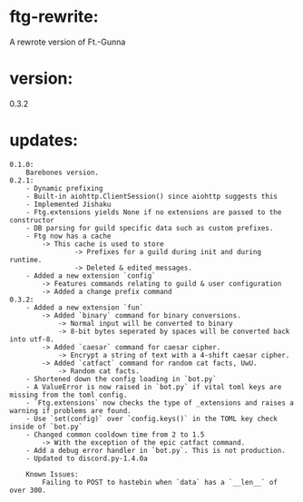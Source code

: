 # ftg-rewrite:
A rewrote version of Ft.-Gunna

# version:
0.3.2

# updates:
    0.1.0:
        Barebones version.
    0.2.1:
        - Dynamic prefixing
        - Built-in aiohttp.ClientSession() since aiohttp suggests this
        - Implemented Jishaku
        - Ftg.extensions yields None if no extensions are passed to the constructor
        - DB parsing for guild specific data such as custom prefixes.
        - Ftg now has a cache
            -> This cache is used to store
                    -> Prefixes for a guild during init and during runtime.
                    -> Deleted & edited messages. 
        - Added a new extension `config`
            -> Features commands relating to guild & user configuration
            -> Added a change prefix command
    0.3.2:
        - Added a new extension `fun`
            -> Added `binary` command for binary conversions.
                -> Normal input will be converted to binary
                -> 8-bit bytes seperated by spaces will be converted back into utf-8.
            -> Added `caesar` command for caesar cipher.
                -> Encrypt a string of text with a 4-shift caesar cipher.
            -> Added `catfact` command for random cat facts, UwU.
                -> Random cat facts.       
        - Shortened down the config loading in `bot.py`
        - A ValueError is now raised in `bot.py` if vital toml keys are missing from the toml config.
        - `Ftg.extensions` now checks the type of _extensions and raises a warning if problems are found.
        - Use `set(config)` over `config.keys()` in the TOML key check inside of `bot.py`
        - Changed common cooldown time from 2 to 1.5
            -> With the exception of the epic catfact command.
        - Add a debug error handler in `bot.py`. This is not production.
        - Updated to discord.py-1.4.0a
        
        Known Issues:
            Failing to POST to hastebin when `data` has a `__len__` of over 300.